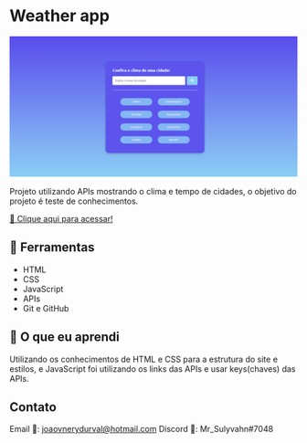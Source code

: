 # Weather app

![preview](Weather_preview.png)

Projeto utilizando APIs mostrando o clima e tempo de cidades, o objetivo do projeto é teste de conhecimentos.

[ 📎 Clique aqui para acessar!](https://mrsulyvahn.github.io/Weather_App/)

## 🔨 Ferramentas 
- HTML
- CSS
- JavaScript
- APIs
- Git e GitHub

## 📖 O que eu aprendi

Utilizando os conhecimentos de HTML e CSS para a estrutura do site e estilos, e JavaScript foi utilizando os links das APIs e usar keys(chaves) das APIs.

## Contato

Email 📩: joaovnerydurval@hotmail.com
Discord 🤖: Mr_Sulyvahn#7048
